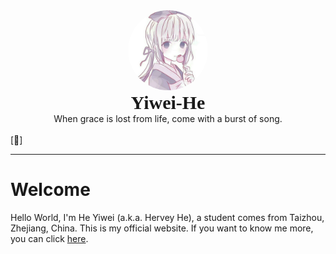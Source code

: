 <center><img alt="Heyiwei" style="border-radius:50%; height:128px; height:8rem; width:128px; width:8rem;" src="/08C75D59-787F-4A0B-B38E-18EE2EA57537.jpeg"><br/><span style="font-family:Source Han Sans CAN,Microsoft YaHei,微软雅黑;font-size:30px;"><b>Yiwei-He</b></span></h2><br/>When grace is lost from life, come with a burst of song.</center></br>[&#xe616;]<br/>

----

# Welcome
Hello World, I'm He Yiwei (a.k.a. Hervey He), a student comes from Taizhou, Zhejiang, China. This is my official website. If you want to know me more, you can click [here](/about.md).
